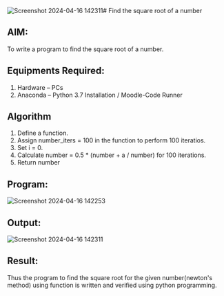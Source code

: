 ![Screenshot 2024-04-16 142311](https://github.com/thunderantony/Square-root-of-a-number/assets/149364638/dacd2237-1eb2-4980-92bb-71f5ee213312)# Find the square root of a number

## AIM:

To write a program to find the square root of a number.

## Equipments Required:

1. Hardware – PCs
2. Anaconda – Python 3.7 Installation / Moodle-Code Runner

## Algorithm

1. Define a function.
2. Assign number_iters = 100 in the function to perform 100 iteratios.
3. Set i = 0.
4. Calculate number = 0.5 \* (number + a / number) for 100 iterations.
5. Return number

## Program:

![Screenshot 2024-04-16 142253](https://github.com/thunderantony/Square-root-of-a-number/assets/149364638/882b1917-4118-4feb-bd9a-cb29fdcb7d53)


## Output:

![Screenshot 2024-04-16 142311](https://github.com/thunderantony/Square-root-of-a-number/assets/149364638/70e6651e-b77d-4f12-94e2-5474730b8c7a)


## Result:

Thus the program to find the square root for the given number(newton's method) using function is written and verified using python programming.
